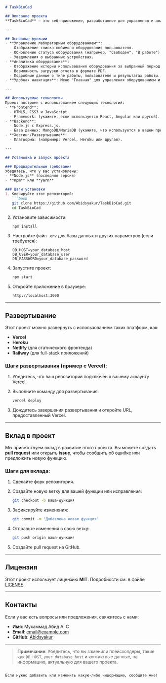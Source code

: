 
```markdown
# TaskBioCad

## Описание проекта
**TaskBioCad** — это веб-приложение, разработанное для управления и анализа данных лабораторного оборудования. Проект поддерживает функции поиска, управления статусом оборудования, а также анализа истории использования оборудования за различные периоды времени.

---

## Основные функции
- **Управление лабораторным оборудованием**:
  - Отображение списка любимого оборудования пользователя.
  - Обновление статуса оборудования (например, "Свободен", "В работе").
  - Уведомления о выбранных устройствах.
- **Аналитика оборудования**:
  - Отображение истории использования оборудования за выбранный период времени (день, неделя, месяц и т.д.).
  - Возможность загрузки отчета в формате PDF.
  - Подробные данные о типе работы, пользователе и результатах работы.
- **Удобная навигация**: Меню "Главная" для управления оборудованием и "Аналитика" для просмотра истории использования.

---

## Используемые технологии
Проект построен с использованием следующих технологий:
- **Frontend**:
  - HTML5, CSS3 и JavaScript.
  - Framework: (укажите, если используется React, Angular или другой).
- **Backend**:
  - Node.js с Express.js.
  - База данных: MongoDB/MariaDB (укажите, что используется в вашем проекте).
- **Хостинг/Развертывание**:
  - Платформа: (например: Vercel, Heroku или другая).

---

## Установка и запуск проекта

### Предварительные требования
Убедитесь, что у вас установлены:
- **Node.js** (последняя версия)
- **npm** или **yarn**

### Шаги установки
1. Клонируйте этот репозиторий:
   ```bash
   git clone https://github.com/Abidsyakur/TaskBioCad.git
   cd TaskBioCad
   ```

2. Установите зависимости:
   ```bash
   npm install
   ```

3. Настройте файл `.env` для базы данных и других параметров (если требуется):
   ```
   DB_HOST=your_database_host
   DB_USER=your_database_user
   DB_PASSWORD=your_database_password
   ```

4. Запустите проект:
   ```bash
   npm start
   ```

5. Откройте приложение в браузере:
   ```
   http://localhost:3000
   ```

---

## Развертывание
Этот проект можно развернуть с использованием таких платформ, как:
- **Vercel**
- **Heroku**
- **Netlify** (для статического фронтенда)
- **Railway** (для full-stack приложений)

### Шаги развертывания (пример с Vercel):
1. Убедитесь, что ваш репозиторий подключен к вашему аккаунту Vercel.
2. Выполните команду для развертывания:
   ```bash
   vercel deploy
   ```

3. Дождитесь завершения развертывания и откройте URL, предоставленный Vercel.

---

## Вклад в проект
Мы приветствуем вклад в развитие этого проекта. Вы можете создать **pull request** или открыть **issue**, чтобы сообщить об ошибке или предложить новую функцию.

### Шаги для вклада:
1. Сделайте форк репозитория.
2. Создайте новую ветку для вашей функции или исправления:
   ```bash
   git checkout -b ваша-функция
   ```

3. Зафиксируйте изменения:
   ```bash
   git commit -m "Добавлена новая функция"
   ```

4. Отправьте изменения в свою ветку:
   ```bash
   git push origin ваша-функция
   ```

5. Создайте pull request на GitHub.

---

## Лицензия
Этот проект использует лицензию **MIT**. Подробности см. в файле [LICENSE](LICENSE).

---

## Контакты
Если у вас есть вопросы или предложения, свяжитесь с нами:
- **Имя**: Мухаммад Абид А. С
- **Email**: [email@example.com](mailto:email@example.com)
- **GitHub**: [Abidsyakur](https://github.com/Abidsyakur)

---

> **Примечание**: Убедитесь, что вы заменили плейсхолдеры, такие как `DB_HOST`, `your_database_host` и контактные данные, на информацию, актуальную для вашего проекта.
```

Если нужно добавить или изменить какую-либо информацию, сообщите мне!